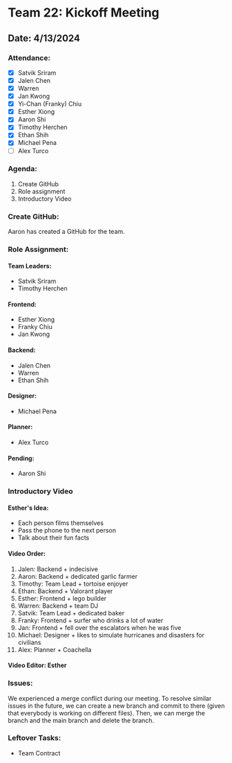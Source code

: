 # Team 22: Kickoff Meeting
## Date: 4/13/2024

### Attendance:
- [x] Satvik Sriram
- [x] Jalen Chen
- [x] Warren 
- [x] Jan Kwong
- [x] Yi-Chan (Franky) Chiu
- [x] Esther Xiong
- [x] Aaron Shi
- [x] Timothy Herchen
- [x] Ethan Shih
- [x] Michael Pena
- [ ] Alex Turco

### Agenda:
  1. Create GitHub
  2. Role assignment
  3. Introductory Video

### Create GitHub:
Aaron has created a GitHub for the team.

### Role Assignment:

#### Team Leaders:
- Satvik Sriram
- Timothy Herchen

#### Frontend:
- Esther Xiong
- Franky Chiu
- Jan Kwong

#### Backend:
- Jalen Chen
- Warren
- Ethan Shih

#### Designer:
- Michael Pena

#### Planner:
- Alex Turco

#### Pending:
- Aaron Shi 

### Introductory Video

#### Esther's Idea:
- Each person films themselves
- Pass the phone to the next person
- Talk about their fun facts

#### Video Order:
1. Jalen: Backend + indecisive
2. Aaron: Backend + dedicated garlic farmer
3. Timothy: Team Lead + tortoise enjoyer 
4. Ethan: Backend + Valorant player 
5. Esther: Frontend + lego builder
6. Warren: Backend + team DJ
7. Satvik: Team Lead + dedicated baker
8. Franky: Frontend + surfer who drinks a lot of water 
9. Jan: Frontend + fell over the escalators when he was five
10. Michael: Designer + likes to simulate hurricanes and disasters for civilians
11. Alex: Planner + Coachella 

#### Video Editor: Esther

### Issues:
We experienced a merge conflict during our meeting. To resolve similar issues in the future, we can create a new branch and commit to there (given that everybody is working on different files). Then, we can merge the branch and the main branch and delete the branch.

### Leftover Tasks:
- Team Contract 
